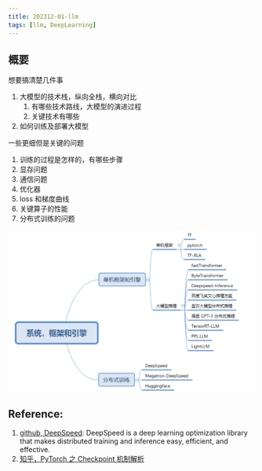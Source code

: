 ```yaml
---
title: 202312-01-llm
tags: [llm, DeepLearning]
---
```


## 概要

想要搞清楚几件事
1. 大模型的技术栈，纵向全栈，横向对比
   1. 有哪些技术路线，大模型的演进过程
   2. 关键技术有哪些
2. 如何训练及部署大模型


一些更细但是关键的问题
1. 训练的过程是怎样的，有哪些步骤
2. 显存问题
3. 通信问题
4. 优化器
5. loss 和梯度曲线
6. 关键算子的性能
7. 分布式训练的问题



![system-framework-application](image.png)

## Reference: 
1. [github, DeepSpeed](https://github.com/microsoft/DeepSpeed): DeepSpeed is a deep learning optimization library that makes distributed training and inference easy, efficient, and effective.
2. [知乎，PyTorch 之 Checkpoint 机制解析](https://zhuanlan.zhihu.com/p/455541708)
